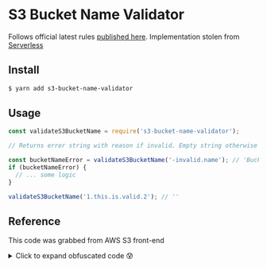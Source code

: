 # S3 Bucket Name Validator

Follows official latest rules [published here](http://docs.aws.amazon.com/AmazonS3/latest/dev/BucketRestrictions.html). Implementation stolen from [Serverless](https://github.com/serverless/serverless)

## Install

```sh
$ yarn add s3-bucket-name-validator
```

## Usage

```js
const validateS3BucketName = require('s3-bucket-name-validator');

// Returns error string with reason if invalid. Empty string otherwise

const bucketNameError = validateS3BucketName('-invalid.name'); // 'Bucket name must start with a letter or number. -invalid.name'
if (bucketNameError) {
  // ... some logic
}

validateS3BucketName('1.this.is.valid.2'); // ''
```

## Reference

This code was grabbed from AWS S3 front-end

<details>
  <summary>Click to expand obfuscated code 😰</summary>

  URL: [d3v76wtu1o9bby.cloudfront.net/js/s3_console_Prod.gz.js](https://d3v76wtu1o9bby.cloudfront.net/js/s3_console_Prod4fe24536a9e722105c18a8a473e27642d63c624b.gz.js)

  ```js
  this.isValidBucketName = function(D) {
      var B = arguments.length <= 1 || arguments[1] === undefined ? [] : arguments[1];
      if (!D) {
          B.push(t.instant("createbucketmodal.validation.invalid.error"));
          return false
      }
      var F = "\0";
      var H = "";
      for (var C = 0; C < D.length; C++) {
          var E = D.charAt(C);
          var G = "";
          if (/[A-Z]/.test(E)) {
              var I = t.instant("createbucketmodal.validation.uppercase.error");
              if (B.indexOf(I) === -1) {
                  B.push(I)
              }
          }
          if (E === ".") {
              if (F === "\0") {
                  G = t.instant("createbucketmodal.validation.start.error")
              }
              if (F === ".") {
                  G = t.instant("createbucketmodal.validation.periods.error")
              }
              if (F === "-") {
                  G = t.instant("createbucketmodal.validation.dashperiod.error")
              }
          } else {
              if (E === "-") {
                  if (F === "\0") {
                      G = t.instant("createbucketmodal.validation.start.error")
                  }
                  if (F === ".") {
                      G = t.instant("createbucketmodal.validation.dashperiod.error")
                  }
              } else {
                  if (!/[a-z0-9]/.test(E) && H.indexOf(E) === -1) {
                      if (!/[A-Z]/.test(E)) {
                          H += E
                      }
                      if (F === "\0") {
                          G = t.instant("createbucketmodal.validation.start.error")
                      }
                  }
              }
          }
          if (G && B.indexOf(G) === -1) {
              B.push(G)
          }
          F = E
      }
      if (F === "." || F === "-") {
          B.push(t.instant("createbucketmodal.validation.end.error"))
      }
      if (H.length > 0) {
          B.push(t.instant("createbucketmodal.validation.badchars.error") + " '" + H + "'")
      }
      if (D.length < 3 || D.length > 63) {
          B.push(t.instant("createbucketmodal.validation.length.error"))
      }
      if (/^\d{1,3}\.\d{1,3}\.\d{1,3}\.\d{1,3}$/.test(D)) {
          B.push(t.instant("createbucketmodal.validation.ipaddress.error"))
      }
      return B.length === 0
  }
  ```
</details>
